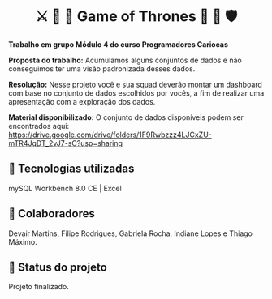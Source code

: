 <h1 align="center">⚔ 🦁 🐺 Game of Thrones 🐻 🐲 🛡</h1>

<strong>Trabalho em grupo Módulo 4 do curso Programadores Cariocas</strong>

<strong>Proposta do trabalho:</strong>
Acumulamos alguns conjuntos de dados e não conseguimos ter uma visão padronizada desses dados.

<strong>Resolução:</strong>
Nesse projeto você e sua squad deverão montar um dashboard com base no conjunto de dados escolhidos por vocês, a fim de realizar uma apresentação com a exploração dos dados.

<strong>Material disponibilizado:</strong>
O conjunto de dados disponíveis podem ser encontrados aqui:
<https://drive.google.com/drive/folders/1F9Rwbzzz4LJCxZU-mTR4JqDT_2vJ7-sC?usp=sharing>

## :wrench: Tecnologias utilizadas
mySQL Workbench 8.0 CE | Excel 

## :handshake: Colaboradores
Devair Martins, Filipe Rodrigues, Gabriela Rocha, Indiane Lopes e Thiago Máximo.

## :dart: Status do projeto
Projeto finalizado.
